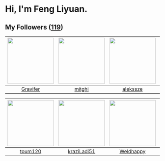 # Hi, I'm Feng Liyuan.

## My Followers ([119](https://github.com/SunRunAway?tab=followers))

| <img src="https://avatars.githubusercontent.com/u/44160838?v=4" width="150" height="150" /> | <img src="https://avatars.githubusercontent.com/u/55898975?v=4" width="150" height="150" /> | <img src="https://avatars.githubusercontent.com/u/65283311?v=4" width="150" height="150" /> | <img src="https://avatars.githubusercontent.com/u/49479987?v=4" width="150" height="150" /> |
| :-----------------------------------------------------------------------------------------: | :-----------------------------------------------------------------------------------------: | :-----------------------------------------------------------------------------------------: | :-----------------------------------------------------------------------------------------: |
|                           [Gravifer](https://github.com/Gravifer)                           |                             [mitghi](https://github.com/mitghi)                             |                           [alekssze](https://github.com/alekssze)                           |                              [bo-er](https://github.com/bo-er)                              |

| <img src="https://avatars.githubusercontent.com/u/57785890?v=4" width="150" height="150" /> | <img src="https://avatars.githubusercontent.com/u/120910584?v=4" width="150" height="150" /> | <img src="https://avatars.githubusercontent.com/u/113218208?v=4" width="150" height="150" /> | <img src="https://avatars.githubusercontent.com/u/46620760?v=4" width="150" height="150" /> |
| :-----------------------------------------------------------------------------------------: | :------------------------------------------------------------------------------------------: | :------------------------------------------------------------------------------------------: | :-----------------------------------------------------------------------------------------: |
|                            [toum120](https://github.com/toum120)                            |                         [kraziLadi51](https://github.com/kraziLadi51)                        |                           [Weldhappy](https://github.com/Weldhappy)                          |                        [pleiadesian](https://github.com/pleiadesian)                        |